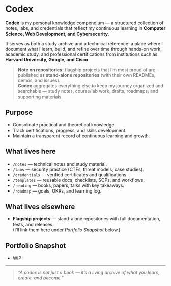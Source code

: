 # Codex

**Codex** is my personal knowledge compendium — a structured collection of notes, labs, and credentials that reflect my continuous learning in **Computer Science, Web Development, and Cybersecurity**.

It serves as both a study archive and a technical reference: a place where I document what I learn, build, and refine over time through hands-on work, academic study, and professional certifications from institutions such as **Harvard University, Google, and Cisco**.

> **Note on repositories:** flagship projects that I’m most proud of are published as **stand-alone repositories** (with their own READMEs, demos, and issues).  
> **Codex** aggregates everything else to keep my journey organized and searchable — study notes, course/lab work, drafts, roadmaps, and supporting materials.

## Purpose
- Consolidate practical and theoretical knowledge.  
- Track certifications, progress, and skills development.  
- Maintain a transparent record of continuous learning and growth.  

## What lives here
- `/notes` — technical notes and study material.  
- `/labs` — security practice (CTFs, threat models, case studies).  
- `/credentials` — verified certificates and qualifications.  
- `/templates` — reusable docs, checklists, SOPs, and workflows.  
- `/reading` — books, papers, talks with key takeaways.  
- `/roadmap` — goals, OKRs, and learning log.

## What lives elsewhere
- **Flagship projects** — stand-alone repositories with full documentation, tests, and releases.  
  (I’ll link them here under _Portfolio Snapshot_ below.)

## Portfolio Snapshot 

- WIP
<!---
- **Project Alpha** — short one-liner · demo · repo  
- **Project Beta** — short one-liner · demo · repo  
- **Project Gamma** — short one-liner · demo · repo  
--->

---

> *“A codex is not just a book — it’s a living archive of what you learn, create, and become.”*
